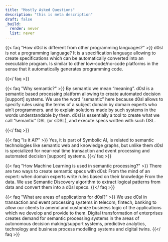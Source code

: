 ```yaml
---
title: "Mostly Asked Questions"
description: "this is meta description"
draft: false
_build:
  render: never
  list: never
---
```


{{< faq "How d0sl is different from other programming languages?" >}}
d0sl is not a programming language? It is a specification language allowing to create specifications which can be automatically converted into an executable program. Is similar to other low-code/no-code platforms in the sense that it automatically generates programming code.

{{</ faq >}}

{{< faq "Why semantic?" >}}
By semantic we mean “meaning”. d0sl is a semantic based processing platform allowing to create automated decision [support] systems. We use the word “semantic” here because d0sl allows
to specify rules using the terms of a subject domain by domain experts who ain’t programmers.
and to explain solutions made by such systems in the words understandable by them.
d0sl is essentially a tool to create what we call “semantic” DSL (or sDSL), and execute specs written with such DSL.

{{</ faq >}}

{{< faq "Is it AI?" >}}
Yes, it is part of Symbolic AI, is related to semantic technologies like semantic web and knowledge graphs, but unlike them d0sl is specialized for near-real time transaction and event processing and automated decision [support] systems.
{{</ faq >}}

{{< faq "How Machine Learning is used in semantic processing?" >}}
There are two ways to create semantic specs with d0sl:
From the mind of an expert: when domain experts write rules based on their knowledge
From the data. We use Semantic Discovery algorithm to extract logical patterns from data and convert them into a d0sl specs.
{{</ faq >}}

{{< faq "What are areas of applications for d0sl?" >}}
We use d0sl in transaction and event processing systems in telecom, fintech, banking to allow our clients to amend and customize business logic of the applications which we develop and provide to them.
Digital transformation of enterprises creates demand for semantic processing systems in the areas of autonomous decision making/support systems, predictive analytics, technology and business process modelling systems and digital twins.
{{</ faq >}}